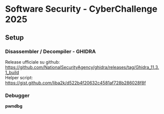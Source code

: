 # Software Security - CyberChallenge 2025

## Setup



### Disassembler / Decompiler - **GHIDRA**
Release ufficiale su github: https://github.com/NationalSecurityAgency/ghidra/releases/tag/Ghidra_11.3.1_build \
Helper script: https://gist.github.com/liba2k/d522b4f20632c4581af728b286028f8f

### Debugger
**pwndbg**